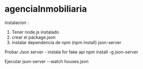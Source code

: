 # agenciaInmobiliaria



instalacion :

1. Tener node.js instalado
2. crear el package.json
3. instalar dependencia de npm (npm install) json-server

Probar Json server
    - instala for fake api
    npm install -g json-server

Ejecutar 
    json-server --watch houses.json